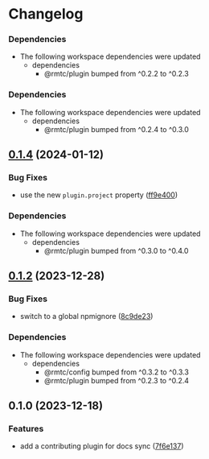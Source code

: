# Changelog

### Dependencies

* The following workspace dependencies were updated
  * dependencies
    * @rmtc/plugin bumped from ^0.2.2 to ^0.2.3

### Dependencies

* The following workspace dependencies were updated
  * dependencies
    * @rmtc/plugin bumped from ^0.2.4 to ^0.3.0

## [0.1.4](https://github.com/rowanmanning/toolchain/compare/plugin-contributing-v0.1.3...plugin-contributing-v0.1.4) (2024-01-12)


### Bug Fixes

* use the new `plugin.project` property ([ff9e400](https://github.com/rowanmanning/toolchain/commit/ff9e400540756b17666fe23aed234c58f4d85009))


### Dependencies

* The following workspace dependencies were updated
  * dependencies
    * @rmtc/plugin bumped from ^0.3.0 to ^0.4.0

## [0.1.2](https://github.com/rowanmanning/toolchain/compare/plugin-contributing-v0.1.1...plugin-contributing-v0.1.2) (2023-12-28)


### Bug Fixes

* switch to a global npmignore ([8c9de23](https://github.com/rowanmanning/toolchain/commit/8c9de2325e0783d1471cbd0f17a684d5eb301246))


### Dependencies

* The following workspace dependencies were updated
  * dependencies
    * @rmtc/config bumped from ^0.3.2 to ^0.3.3
    * @rmtc/plugin bumped from ^0.2.3 to ^0.2.4

## 0.1.0 (2023-12-18)


### Features

* add a contributing plugin for docs sync ([7f6e137](https://github.com/rowanmanning/toolchain/commit/7f6e1379c7beedcf362a528fdfc05819766a2ad1))
